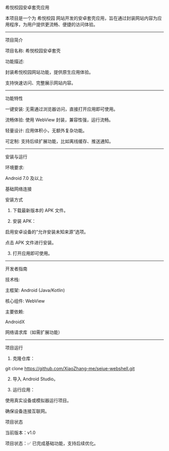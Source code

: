 希悦校园安卓套壳应用

本项目是一个为 希悦校园 网站开发的安卓套壳应用，旨在通过封装网站内容为应用程序，为用户提供更流畅、便捷的访问体验。


---

项目简介

项目名称: 希悦校园安卓套壳

功能描述:

封装希悦校园网站功能，提供原生应用体验。

支持快速访问、完整展示网站内容。




---

功能特性

一键安装: 无需通过浏览器访问，直接打开应用即可使用。

流畅体验: 使用 WebView 封装，兼容性强，运行流畅。

轻量设计: 应用体积小，无额外复杂功能。

可定制: 支持后续扩展功能，比如离线缓存、推送通知。



---

安装与运行

环境要求:

Android 7.0 及以上

基础网络连接


安装方式

1. 下载最新版本的 APK 文件。


2. 安装 APK：

启用安卓设备的“允许安装未知来源”选项。

点击 APK 文件进行安装。



3. 打开应用即可使用。




---

开发者指南

技术栈:

主框架: Android (Java/Kotlin)

核心组件: WebView

主要依赖:

AndroidX

网络请求库（如需扩展功能）


---

项目运行

1. 克隆仓库：

git clone https://github.com/XiaoZhang-me/seiue-webshell.git


2. 导入 Android Studio。


3. 运行应用：

使用真实设备或模拟器运行项目。

确保设备连接互联网。


项目状态

当前版本：v1.0

项目状态：✅ 已完成基础功能，支持后续优化。
